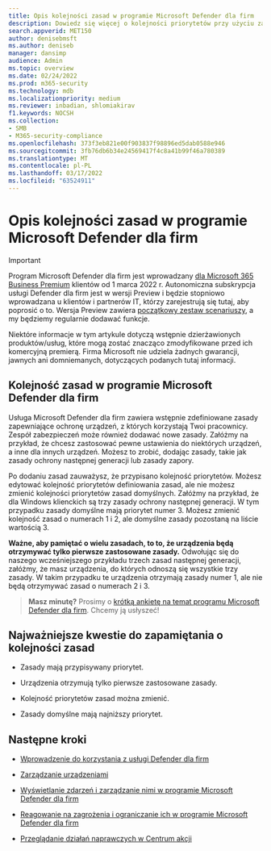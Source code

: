 ```yaml
---
title: Opis kolejności zasad w programie Microsoft Defender dla firm
description: Dowiedz się więcej o kolejności priorytetów przy użyciu zasad w programie Microsoft Defender dla firm
search.appverid: MET150
author: denisebmsft
ms.author: deniseb
manager: dansimp
audience: Admin
ms.topic: overview
ms.date: 02/24/2022
ms.prod: m365-security
ms.technology: mdb
ms.localizationpriority: medium
ms.reviewer: inbadian, shlomiakirav
f1.keywords: NOCSH
ms.collection:
- SMB
- M365-security-compliance
ms.openlocfilehash: 373f3eb821e00f903837f98896ed5dab0588e946
ms.sourcegitcommit: 3fb76db6b34e24569417f4c8a41b99f46a780389
ms.translationtype: MT
ms.contentlocale: pl-PL
ms.lasthandoff: 03/17/2022
ms.locfileid: "63524911"
---
```

# <a name="understand-policy-order-in-microsoft-defender-for-business"></a>Opis kolejności zasad w programie Microsoft Defender dla firm

> [!IMPORTANT]
> Program Microsoft Defender dla firm jest wprowadzany [dla Microsoft 365 Business Premium](../../business-premium/index.md) klientów od 1 marca 2022 r. Autonomiczna subskrypcja usługi Defender dla firm jest w wersji Preview i będzie stopniowo wprowadzana u klientów i partnerów IT, [](https://aka.ms/mdb-preview) którzy zarejestrują się tutaj, aby poprosić o to. Wersja Preview zawiera [początkowy zestaw scenariuszy](mdb-tutorials.md#try-these-preview-scenarios), a my będziemy regularnie dodawać funkcje.
> 
> Niektóre informacje w tym artykule dotyczą wstępnie dzierżawionych produktów/usług, które mogą zostać znacząco zmodyfikowane przed ich komercyjną premierą. Firma Microsoft nie udziela żadnych gwarancji, jawnych ani domniemanych, dotyczących podanych tutaj informacji. 

## <a name="policy-order-in-microsoft-defender-for-business"></a>Kolejność zasad w programie Microsoft Defender dla firm

Usługa Microsoft Defender dla firm zawiera wstępnie zdefiniowane zasady zapewniające ochronę urządzeń, z których korzystają Twoi pracownicy. Zespół zabezpieczeń może również dodawać nowe zasady. Załóżmy na przykład, że chcesz zastosować pewne ustawienia do niektórych urządzeń, a inne dla innych urządzeń. Możesz to zrobić, dodając zasady, takie jak zasady ochrony następnej generacji lub zasady zapory.

Po dodaniu zasad zauważysz, że przypisano kolejność priorytetów. Możesz edytować kolejność priorytetów definiowania zasad, ale nie możesz zmienić kolejności priorytetów zasad domyślnych. Załóżmy na przykład, że dla Windows klienckich są trzy zasady ochrony następnej generacji. W tym przypadku zasady domyślne mają priorytet numer 3. Możesz zmienić kolejność zasad o numerach 1 i 2, ale domyślne zasady pozostaną na liście wartością 3. 

**Ważne, aby pamiętać o wielu zasadach, to to, że urządzenia będą otrzymywać tylko pierwsze zastosowane zasady.** Odwołując się do naszego wcześniejszego przykładu trzech zasad następnej generacji, załóżmy, że masz urządzenia, do których odnoszą się wszystkie trzy zasady. W takim przypadku te urządzenia otrzymają zasady numer 1, ale nie będą otrzymywać zasad o numerach 2 i 3. 

>
> **Masz minutę?**
> Prosimy o <a href="https://microsoft.qualtrics.com/jfe/form/SV_0JPjTPHGEWTQr4y" target="_blank">krótką ankietę na temat programu Microsoft Defender dla firm</a>. Chcemy ją usłyszeć!
>

## <a name="key-points-to-remember-about-policy-order"></a>Najważniejsze kwestie do zapamiętania o kolejności zasad

- Zasady mają przypisywany priorytet.

- Urządzenia otrzymują tylko pierwsze zastosowane zasady.

- Kolejność priorytetów zasad można zmienić.

- Zasady domyślne mają najniższy priorytet.

## <a name="next-steps"></a>Następne kroki

- [Wprowadzenie do korzystania z usługi Defender dla firm](mdb-get-started.md)

- [Zarządzanie urządzeniami](mdb-manage-devices.md)

- [Wyświetlanie zdarzeń i zarządzanie nimi w programie Microsoft Defender dla firm](mdb-view-manage-incidents.md)

- [Reagowanie na zagrożenia i ograniczanie ich w programie Microsoft Defender dla firm](mdb-respond-mitigate-threats.md)

- [Przeglądanie działań naprawczych w Centrum akcji](mdb-review-remediation-actions.md)